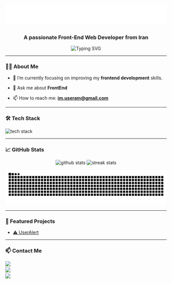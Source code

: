 <h1 align="center">
  <img src="https://github.com/MamadjavadAlizade/mamadjavadalizade/blob/main/name.svg" alt="Hi, I'm Mohammadjavad" />
</h1>


<!-- <h1 align="center">Hi 👋, I'm MohammadJavad Alizade</h1> -->
<h3 align="center">A passionate Front-End Web Developer from Iran</h3>

<p align="center">
  <img src="https://readme-typing-svg.herokuapp.com?font=Fira+Code&size=22&duration=4000&pause=1000&center=true&vCenter=true&width=435&lines=Frontend+Developer;HTML+%7C+CSS+%7C+JavaScript+%7C+jQuery;Living+in+Mazandaran%2C+Iran" alt="Typing SVG" />
</p>

---

### 🧑‍💻 About Me

- 🌱 I’m currently focusing on improving my **frontend development** skills.

- 💬 Ask me about **FrontEnd**

- 📫 How to reach me: **im.useram@gmail.com**

---

### 🛠️ Tech Stack

<p align="left">
  <img src="https://skillicons.dev/icons?i=html,css,bootstrap,tailwind,scss,js,jquery,php,git,github,vscode" alt="tech stack" />
</p>

---

### 📈 GitHub Stats

<p align="center">
  <img src="https://github-readme-stats.vercel.app/api?username=MamadjavadAlizade&show_icons=true&theme=transparent&hide_border=true&text_color='#36bcf7'" alt="github stats" />
  <img src="https://github-readme-streak-stats.herokuapp.com/?user=MamadjavadAlizade&theme=transparent&hide_border=true&text_color='#36bcf7'" alt="streak stats" />
</p>
<p align="center">
<!--   <img src="https://github-readme-activity-graph.vercel.app/graph?username=MamadjavadAlizade&theme=tokyo-night&hide_border=true&hide_title=true&bg_color='#0d1117'" alt="activity graph" /> -->
  <img src="https://github.com/MamadjavadAlizade/mamadjavadalizade/blob/output/github-contribution-grid-snake-dark.svg" alt="github-snake" />
</p>


---

### 📌 Featured Projects

- [⚠️ UserAlert](https://github.com/MamadjavadAlizade/UserAlert)

---

### 📫 Contact Me


<p align="left">
  <a href="َim.useram@gmail.com"><img src="https://img.shields.io/badge/-Email (im.useram@gmail.com)-D14836?style=for-the-badge&logo=gmail&logoColor=white" /></a>
  <br>
  <a href="َmohammadjavadalizade88@gmail.com"><img src="https://img.shields.io/badge/-Email (mohammadjavadalizade88@gmail.com)-D14836?style=for-the-badge&logo=gmail&logoColor=white" /></a>
  <br>
  <a href="https://www.instagram.com/mamadjavad.alizade/"><img src="https://img.shields.io/badge/-Instagram (mamadjavad.alizade)-E4405F?style=for-the-badge&logo=instagram&logoColor=white" /></a>
</p>

